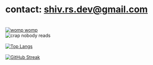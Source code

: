 # contact: shiv.rs.dev@gmail.com
# 
[![womp womp](https://readme-typing-svg.demolab.com/?lines=skibdi+gronk+rizzla+gyatt)](https://git.io/typing-svg)
</br>
![crap nobody reads](https://github-readme-stats.vercel.app/api?username=shivrsdev&hide=contribs,prs&theme=radical)
</br> </br>
[![Top Langs](https://github-readme-stats.vercel.app/api/top-langs/?username=shivrsdev&layout=donut-vertical&theme=radical)](https://github.com/anuraghazra/github-readme-stats)
</br> </br>
[![GitHub Streak](https://streak-stats.demolab.com/?user=shivrsdev&theme=radical)](https://git.io/streak-stats)
